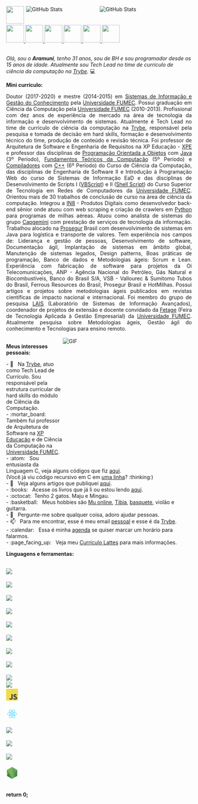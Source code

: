 <div>

<div>
<img align="right" alt="GitHub Stats" width="250px" src="https://github-readme-stats.vercel.app/api?username=joaopauloaramuni&theme=dark"/>
<img align="right" alt="GitHub Stats" width="200px" src="https://github-readme-stats.vercel.app/api/top-langs/?username=joaopauloaramuni&layout=compact&show_icons=true&hide_border=true&theme=dark&langs_count=10"/>
</div>

<div>
<a href="https://github.com/joaopauloaramuni">
  <img src="https://cdn-icons-png.flaticon.com/512/25/25231.png" width="48px" height="48px">
</a>
<a href="mailto:joaopauloaramuni@gmail.com">
  <img src="https://cdn-icons-png.flaticon.com/512/95/95627.png" width="48px" height="48px">
</a>
<a href="https://wa.me/5531980402103">
  <img src="https://img.icons8.com/pastel-glyph/2x/whatsapp.png" width="48px" height="48px">
</a>
<a href="https://www.instagram.com/joaopauloaramuni/">
  <img src="https://cdn-icons-png.flaticon.com/512/1384/1384015.png" width="48px" height="48px">
</a> 
<a href="https://www.linkedin.com/in/joaopauloaramuni/">
  <img src="https://cdn-icons-png.flaticon.com/512/61/61109.png" width="48px" height="48px">
</a>
<a href="http://lattes.cnpq.br/1208427665892059">
  <img src="https://i.imgur.com/2iVxee6.png" width="48px" height="48px">
</a>
<a href="https://www.skoob.com.br/perfil/Aramuni">
  <img src="https://cdn.icon-icons.com/icons2/2622/PNG/512/brand_skoob_icon_157802.png" width="48px" height="48px">
</a>
<br />
<br />
</div>

</div>

<i>Olá, sou o <b>Aramuni</b>, tenho 31 anos, sou de BH e sou programador desde os 15 anos de idade. Atualmente sou Tech Lead no time de currículo de ciência da computação na <a href="https://www.betrybe.com/">Trybe</a>.</i> :computer:

<b>Mini currículo:</b>

<div align="justify">
Doutor (2017-2020) e mestre (2014-2015) em <a href="http://ppg.fumec.br/sigc/">Sistemas de Informação e Gestão do Conhecimento</a> pela <a href="http://www.fumec.br/">Universidade FUMEC</a>. Possui graduação em Ciência da Computação pela <a href="http://www.fumec.br/">Universidade FUMEC</a> (2010-2013). Profissional com dez anos de experiência de mercado na área de tecnologia da informação e desenvolvimento de sistemas. Atualmente é Tech Lead no time de currículo de ciência da computação na <a href="https://www.betrybe.com/">Trybe</a>, responsável pela pesquisa e tomada de decisão em hard skills, formação e desenvolvimento técnico do time, produção de conteúdo e revisão técnica. Foi professor de Arquitetura de Software e Engenharia de Requisitos na XP Educação - <a href="https://www.xpeducacao.com.br/">XPE</a> e professor das disciplinas de <a href="https://github.com/joaopauloaramuni/poo">Programação Orientada a Objetos</a> com <a href="https://github.com/joaopauloaramuni/java">Java</a> (3º Período), <a href="https://github.com/joaopauloaramuni/ftc">Fundamentos Teóricos da Computação</a> (5º Período) e <a href="https://github.com/joaopauloaramuni/compiladores">Compiladores</a> com <a href="https://github.com/joaopauloaramuni/cpp">C++</a> (6º Período) do Curso de Ciência da Computação, das disciplinas de Engenharia de Software II e Introdução à Programação Web do curso de Sistemas de Informação EaD e das disciplinas de Desenvolvimento de Scripts I (<a href="https://github.com/joaopauloaramuni/vbscript">VBScript</a>) e II (<a href="https://github.com/joaopauloaramuni/shellscript">Shell Script</a>) do Curso Superior de Tecnologia em Redes de Computadores da <a href="http://www.fumec.br/">Universidade FUMEC</a>. Orientou mais de 30 trabalhos de conclusão de curso na área de ciência da computação. Integrou a <a href="https://in8.com.br/">IN8</a> - Produtos Digitais como desenvolvedor back-end sênior onde atuou com web scraping e criação de crawlers em <a href="https://github.com/joaopauloaramuni/python">Python</a> para programas de milhas aéreas. Atuou como analista de sistemas do grupo <a href="https://www.capgemini.com/br-pt/">Capgemini</a> com prestação de serviços de tecnologia da informação. Trabalhou alocado na <a href="https://www.prosegur.com.br/">Prosegur</a> Brasil com desenvolvimento de sistemas em Java para logística e transporte de valores. Tem experiência nos campos de: Liderança e gestão de pessoas, Desenvolvimento de software, Documentação ágil, Implantação de sistemas em âmbito global, Manutenção de sistemas legados, Design patterns, Boas práticas de programação, Banco de dados e Metodologias ágeis: Scrum e Lean. Experiência com fabricação de software para projetos da Oi Telecomunicações, ANP - Agência Nacional do Petróleo, Gás Natural e Biocombustíveis, Banco do Brasil S/A, VSB - Vallourec & Sumitomo Tubos do Brasil, Ferrous Resources do Brasil, Prosegur Brasil e HotMilhas. Possui artigos e projetos sobre metodologias ágeis publicados em revistas científicas de impacto nacional e internacional. Foi membro do grupo de pesquisa <a href="http://www.fumec.br/lais/index.html">LAIS</a> (Laboratório de Sistemas de Informação Avançados), coordenador de projetos de extensão e docente convidado da <a href="http://www.fumec.br/sites/fetage/">Fetage</a> (Feira de Tecnologia Aplicada à Gestão Empresarial) da <a href="http://www.fumec.br/">Universidade FUMEC</a>. Atualmente pesquisa sobre Metodologias ágeis, Gestão ágil do conhecimento e Tecnologias para ensino remoto.
</div>

<div>
<br />
<div>
 <img align="right" alt="GIF" src="https://miro.medium.com/max/700/1*VMmvImch6VU5pc2VktY1uw.gif" width="350px" height="350px"/>
</div>

<div>

<b>Meus interesses pessoais:</b>

<p>
- 💼 &nbsp; Na <a href="https://www.betrybe.com/">Trybe</a>, atuo como Tech Lead de Currículo. Sou responsável pela estrutura curricular de hard skills do módulo de Ciência da Computação.
<br />
- :mortar_board: &nbsp; Também fui professor de Arquitetura de Software na <a href="https://www.xpeducacao.com.br/">XP Educação</a> e de Ciência da Computação na <a href="http://www.fumec.br/">Universidade FUMEC</a>.
<br />
- :atom: &nbsp; Sou entusiasta da Linguagem C, veja alguns códigos que fiz <a href="https://github.com/joaopauloaramuni/c">aqui</a>.
<br />(Você já viu código recursivo em C em <a href="https://github.com/joaopauloaramuni/c/blob/master/Aramuni.c">uma linha</a>? :thinking:)
<br />
- 📝 &nbsp; Veja alguns artigos que publiquei <a href="https://scholar.google.com.br/citations?user=OARYxSYAAAAJ&hl=pt-BR&oi=ao">aqui</a>.
<br />
- :books: &nbsp; Acesse os livros que já li ou estou lendo <a href="https://www.skoob.com.br/perfil/Aramuni">aqui</a>.
<br />
- :octocat:&nbsp; Tenho 2 gatos. Maju e Mingau.
<br />
- :basketball: &nbsp; Meus hobbies são <a href="https://muonline.webzen.com/pt">Mu online</a>, <a href="https://www.demolidores.com.br/">Tibia</a>, <a href="https://olympico.com.br/esportes/basquete/">basquete</a>, violão e guitarra.
<br />
- 💬 &nbsp; Pergunte-me sobre qualquer coisa, adoro ajudar pessoas.
<br />
- 📫 &nbsp; Para me encontrar, esse é meu email <a href="mailto:joaopauloaramuni@gmail.com">pessoal</a> e esse é da <a href="mailto:joao.aramuni@betrybe.com">Trybe</a>.
<br />
- :calendar: &nbsp; Essa é minha <a href="https://calendly.com/aramuni/30min">agenda</a> se quiser marcar um horário para falarmos.
<br />
- :page_facing_up: &nbsp; Veja meu <a href="http://lattes.cnpq.br/1208427665892059">Currículo Lattes</a> para mais informações.
</p>

</div>

</div>

<div>

<b>Linguagens e ferramentas:</b> 

<code>
<img height="32" src="https://camo.githubusercontent.com/7c9b27101ba491969d016f2f2427c3e066f7bd0b/68747470733a2f2f63646e2e7261776769742e636f6d2f6f64622f6f6666696369616c2d626173682d6c6f676f2f6d61737465722f6173736574732f4c6f676f732f4964656e746974792f504e472f424153485f6c6f676f2d7472616e73706172656e742d62672d636f6c6f722e706e67">
</code>

<code>
<img height="32" src="https://cdn3.iconfinder.com/data/icons/logos-and-brands-adobe/512/267_Python-512.png">
</code>

<code>
<img height="32" src="https://abeardyman.files.wordpress.com/2017/03/elixir-language-icon-300x300.png">
</code>

<code>
<img height="32" src="https://cdn.iconscout.com/icon/free/png-512/c-programming-569564.png">
</code>

<code>
<img height="32" src="https://user-images.githubusercontent.com/42747200/46140125-da084900-c26d-11e8-8ea7-c45ae6306309.png">
</code>

<code>
<img height="32" src="https://cdn.icon-icons.com/icons2/2415/PNG/512/java_original_wordmark_logo_icon_146459.png">
</code>

<code>
<img height="32" src="https://www.playframework.com/assets/images/logos/3740142a5b6d7e5c73afc223f837c2ed-play_full_color.png">
</code>

<code>
<img height="32" src="https://cdn.iconscout.com/icon/free/png-512/php-28-226043.png">
</code>

<code>
<img height="32" src="https://camo.githubusercontent.com/f72f377226de9f17aa8de60aacd287069503c807/68747470733a2f2f63646e2e737667706f726e2e636f6d2f6c6f676f732f68746d6c2d352e737667"></code>

<code>
<img height="32" src="https://camo.githubusercontent.com/f68dff6e71f5f47d3cbb727b0112b162b2cf32a1/68747470733a2f2f63646e2e737667706f726e2e636f6d2f6c6f676f732f6373732d332e737667"></code>

<code>
<img height="32" src="https://raw.githubusercontent.com/github/explore/80688e429a7d4ef2fca1e82350fe8e3517d3494d/topics/javascript/javascript.png">
</code>

<code>
<img height="32" src="https://raw.githubusercontent.com/github/explore/80688e429a7d4ef2fca1e82350fe8e3517d3494d/topics/react/react.png">
</code>

<code>
<img height="32" src="https://icons-for-free.com/iconfiles/png/512/development+logo+mysql+icon-1320184807686758112.png">
</code>

<code>
<img height="32" src="https://cdn.iconscout.com/icon/free/png-512/postgresql-226047.png">
</code>

<code>
<img height="32" src="https://cdn.iconscout.com/icon/free/png-512/mongodb-226029.png">
</code>

<code>
<img height="32" src="https://raw.githubusercontent.com/github/explore/80688e429a7d4ef2fca1e82350fe8e3517d3494d/topics/nodejs/nodejs.png">
</code>

</div>

<br />

<b>return 0;</b> 
